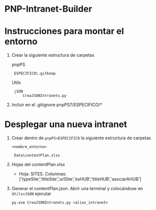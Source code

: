 # PNP-Intranet-Builder

# Instrucciones para montar el entorno

1. Crear la siguiente estructura de carpetas

    pnpPS

        ESPECIFICO\.gitkeep

    Utils

        jSON
            CreaJSONIntranets.py


2. Incluir en el .gitignore  pnpPS7/ESPECIFICO/*


# Desplegar una nueva intranet

1. Crear dentro de `pnpPS>ESPECIFICO` la siguiente estructura de carpetas 

    `<nombre_entorno>`

        Data\contentPlan.xlsx

2. Hojas del contentPlan.xlsx

    - Hoja: SITES. Columnas: ['typeSite','titleSite','urlSite','esHUB','titleHUB','asociarAHUB']


3. Generar el contentPlan.json. Abrir una terminal y colocándose en `Utils>JSON` ejecutar

    ```
    py.exe CreaJSONIntranets.py <alias_intranet>







